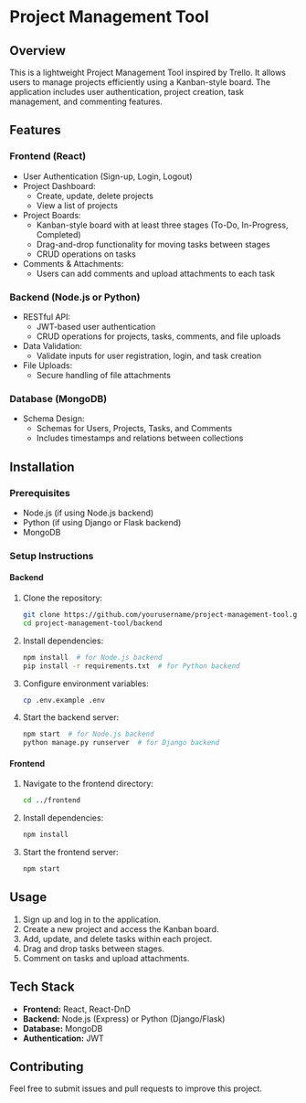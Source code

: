 # Project Management Tool

## Overview

This is a lightweight Project Management Tool inspired by Trello. It allows users to manage projects efficiently using a Kanban-style board. The application includes user authentication, project creation, task management, and commenting features.

## Features

### Frontend (React)

- User Authentication (Sign-up, Login, Logout)
- Project Dashboard:
  - Create, update, delete projects
  - View a list of projects
- Project Boards:
  - Kanban-style board with at least three stages (To-Do, In-Progress, Completed)
  - Drag-and-drop functionality for moving tasks between stages
  - CRUD operations on tasks
- Comments & Attachments:
  - Users can add comments and upload attachments to each task

### Backend (Node.js or Python)

- RESTful API:
  - JWT-based user authentication
  - CRUD operations for projects, tasks, comments, and file uploads
- Data Validation:
  - Validate inputs for user registration, login, and task creation
- File Uploads:
  - Secure handling of file attachments

### Database (MongoDB)

- Schema Design:
  - Schemas for Users, Projects, Tasks, and Comments
  - Includes timestamps and relations between collections

## Installation

### Prerequisites

- Node.js (if using Node.js backend)
- Python (if using Django or Flask backend)
- MongoDB

### Setup Instructions

#### Backend

1. Clone the repository:
   ```sh
   git clone https://github.com/yourusername/project-management-tool.git
   cd project-management-tool/backend
   ```
2. Install dependencies:
   ```sh
   npm install  # for Node.js backend
   pip install -r requirements.txt  # for Python backend
   ```
3. Configure environment variables:
   ```sh
   cp .env.example .env
   ```
4. Start the backend server:
   ```sh
   npm start  # for Node.js backend
   python manage.py runserver  # for Django backend
   ```

#### Frontend

1. Navigate to the frontend directory:
   ```sh
   cd ../frontend
   ```
2. Install dependencies:
   ```sh
   npm install
   ```
3. Start the frontend server:
   ```sh
   npm start
   ```

## Usage

1. Sign up and log in to the application.
2. Create a new project and access the Kanban board.
3. Add, update, and delete tasks within each project.
4. Drag and drop tasks between stages.
5. Comment on tasks and upload attachments.

## Tech Stack

- **Frontend:** React, React-DnD
- **Backend:** Node.js (Express) or Python (Django/Flask)
- **Database:** MongoDB
- **Authentication:** JWT

## Contributing

Feel free to submit issues and pull requests to improve this project.

##

